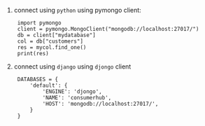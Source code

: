 1. connect using `python` using pymongo client:

        import pymongo
        client = pymongo.MongoClient("mongodb://localhost:27017/")
        db = client["mydatabase"]
        col = db["customers"]
        res = mycol.find_one()
        print(res)

 
2. connect using `django` using `djongo` client


        DATABASES = {
            'default': {
                'ENGINE': 'djongo',
                'NAME': 'consumerhub',
                'HOST': 'mongodb://localhost:27017/',  
            }
        }

